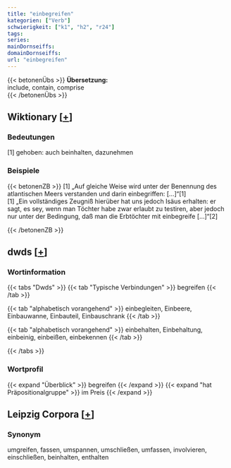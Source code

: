 ```yaml
---
title: "einbegreifen"
kategorien: ["Verb"]
schwierigkeit: ["k1", "h2", "r24"]
tags:
series:
mainDornseiffs:
domainDornseiffs:
url: "einbegreifen"
---
```


{{< betonenÜbs >}}
**Übersetzung:**  
include, contain, comprise  
{{< /betonenÜbs >}}

## Wiktionary [[+](https://de.wiktionary.org/wiki/einbegreifen)]

### Bedeutungen
[1] gehoben: auch beinhalten, dazunehmen  

### Beispiele
{{< betonenZB >}}
[1] „Auf gleiche Weise wird unter der Benennung des atlantischen Meers verstanden und darin einbegriffen: […]“[1]  
[1] „Ein vollständiges Zeugniß hierüber hat uns jedoch Isäus erhalten: er sagt, es sey, wenn man Töchter habe zwar erlaubt zu testiren, aber jedoch nur unter der Bedingung, daß man die Erbtöchter mit einbegreife […]“[2]  

{{< /betonenZB >}}


## dwds [[+](https://www.dwds.de/wb/einbegreifen)]

### Wortinformation
{{< tabs "Dwds" >}}
{{< tab "Typische Verbindungen" >}}
begreifen
{{< /tab >}}

{{< tab "alphabetisch vorangehend" >}}
einbegleiten, Einbeere, Einbauwanne, Einbauteil, Einbauschrank
{{< /tab >}}

{{< tab "alphabetisch vorangehend" >}}
einbehalten, Einbehaltung, einbeinig, einbeißen, einbekennen
{{< /tab >}}

{{< /tabs >}}

### Wortprofil
{{< expand "Überblick" >}} begreifen {{< /expand >}}
{{< expand "hat Präpositionalgruppe" >}} im Preis {{< /expand >}}

## Leipzig Corpora [[+](https://corpora.uni-leipzig.de/en/res?word=einbegreifen&corpusId=deu_newscrawl-public_2018)]


### Synonym
umgreifen, fassen, umspannen, umschließen, umfassen, involvieren, einschließen, beinhalten, enthalten

